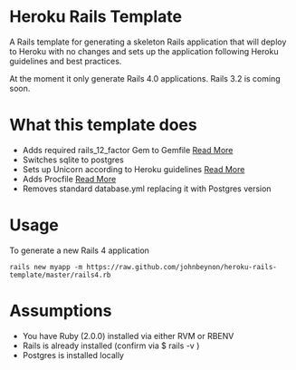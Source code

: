 Heroku Rails Template
=====================

A Rails template for generating a skeleton Rails application that will deploy to
Heroku with no changes and sets up the application following Heroku guidelines and best practices.

At the moment it only generate Rails 4.0 applications. Rails 3.2 is coming soon.

What this template does
=======================

* Adds required rails_12_factor Gem to Gemfile [Read More](https://devcenter.heroku.com/articles/rails4)
* Switches sqlite to postgres
* Sets up Unicorn according to Heroku guidelines
  [Read More](https://devcenter.heroku.com/articles/rails-unicorn)
* Adds Procfile [Read More](https://devcenter.heroku.com/articles/procfile)
* Removes standard database.yml replacing it with Postgres version

Usage
=====

To generate a new Rails 4 application

```
rails new myapp -m https://raw.github.com/johnbeynon/heroku-rails-template/master/rails4.rb
```

Assumptions
===========

* You have Ruby (2.0.0) installed via either RVM or RBENV
* Rails is already installed (confirm via $ rails -v )
* Postgres is installed locally

